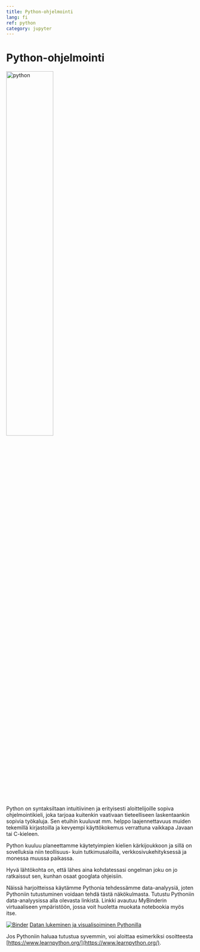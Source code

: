 ```yaml
---
title: Python-ohjelmointi
lang: fi
ref: python
category: jupyter
---
```


# Python-ohjelmointi

<img src="https://upload.wikimedia.org/wikipedia/commons/thumb/f/f8/Python_logo_and_wordmark.svg/1920px-Python_logo_and_wordmark.svg.png" alt="python" width="50%" class="center"/>

Python on syntaksiltaan intuitiivinen ja erityisesti aloittelijoille sopiva ohjelmointikieli, joka tarjoaa kuitenkin vaativaan tieteelliseen laskentaankin sopivia työkaluja. Sen etuihin kuuluvat mm. helppo laajennettavuus muiden tekemillä kirjastoilla ja kevyempi käyttökokemus verrattuna vaikkapa Javaan tai C-kieleen.

Python kuuluu planeettamme käytetyimpien kielien kärkijoukkoon ja sillä on sovelluksia niin teollisuus- kuin tutkimusaloilla, verkkosivukehityksessä ja monessa muussa paikassa. 

Hyvä lähtökohta on, että lähes aina kohdatessasi ongelman joku on jo ratkaissut sen, kunhan osaat googlata ohjeisiin.

Näissä harjoitteissa käytämme Pythonia tehdessämme data-analyysiä, joten Pythoniin tutustuminen voidaan tehdä tästä näkökulmasta.
Tutustu Pythoniin data-analyysissa alla olevasta linkistä.
Linkki avautuu MyBinderin virtuaaliseen ympäristöön, jossa voit huoletta muokata notebookia myös itse.

[![Binder](https://mybinder.org/badge_logo.svg)](https://mybinder.org/v2/gh/opendata-education/Python-ja-Jupyter/main?urlpath=tree/materiaali/harjoitukset/data-analyysi_esimerkki.ipynb) [Datan lukeminen ja visualisoiminen Pythonilla](https://mybinder.org/v2/gh/opendata-education/Python-ja-Jupyter/main?urlpath=tree/materiaali/harjoitukset/data-analyysi_esimerkki.ipynb) 

Jos Pythoniin haluaa tutustua syvemmin, voi aloittaa esimerkiksi osoitteesta [https://www.learnpython.org/](https://www.learnpython.org/).